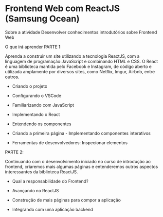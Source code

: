 # Frontend Web com ReactJS (Samsung Ocean)

Sobre a atividade
Desenvolver conhecimentos introdutórios sobre Frontend Web

O que irá aprender
PARTE 1

Aprenda a construir um site utilizando a tecnologia ReactJS, com a linguagem de programação JavaScript e combinando HTML e CSS. O React é uma biblioteca mantida pelo Facebook e Instagram, de código aberto e utilizada amplamente por diversos sites, como Netflix, Imgur, Airbnb, entre outros.

- Criando o projeto

- Configurando o VSCode

- Familiarizando com JavaScript

- Implementando o React

- Entendendo os componentes

- Criando a primeira página - Implementando componentes interativos

- Ferramentas de desenvolvedores: Inspecionar elementos


PARTE 2:

Continuando com o desenvolvimento iniciado no curso de introdução ao frontend, criaremos mais algumas páginas e entenderemos outros aspectos interessantes da biblioteca ReactJS.

- Qual a responsabilidade do Frontend?

- Avançando no ReactJS

- Construção de mais páginas para compor a aplicação

- Integrando com uma aplicação backend 
